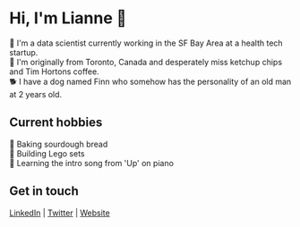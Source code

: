 # Hi, I'm Lianne 👋

:raising_hand:	I'm a data scientist currently working in the SF Bay Area at a health tech startup.<br> 
:round_pushpin:	I'm originally from Toronto, Canada and desperately miss ketchup chips and Tim Hortons coffee.<br>
:dog2:	I have a dog named Finn who somehow has the personality of an old man at 2 years old.
<!---:student:	I'm a student at the University of Colorado Boulder getting a masters in data science.--->

## Current hobbies
:bread:  Baking sourdough bread<br>
:bricks:	Building Lego sets <br>
:musical_keyboard:	Learning the intro song from 'Up' on piano


## Get in touch
[LinkedIn](https://www.linkedin.com/in/lianneconcepcion/) | [Twitter](https://twitter.com/lnncncpcn) | [Website](https://www.lianneconcepcion.com/)
